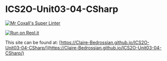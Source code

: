 # ICS2O-Unit03-04-CSharp

[![Mr Coxall's Super Linter](https://github.com/Claire-Bedrossian/ICS2O-Unit03-04-CSharp/workflows/Mr%20Coxall's%20Super%20Linter/badge.svg)](https://github.com/Claire-Bedrossian/ICS2O-Unit03-04-CSharp/actions)

[![Run on Repl.it](https://repl.it/badge/github/Claire-Bedrossian/ICS2O-Unit03-04-CSharp)](https://repl.it/github/Claire-Bedrossian/ICS2O-Unit03-04-CSharp)

This site can be found at: [https://Claire-Bedrossian.github.io/ICS2O-Unit03-04-CSharp/](https://Claire-Bedrossian.github.io/ICS2O-Unit03-04-CSharp/)
